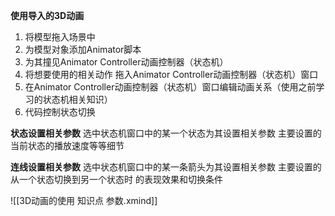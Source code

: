 
**使用导入的3D动画**
1. 将模型拖入场景中
2. 为模型对象添加Animator脚本
3. 为其撞见Animator Controller动画控制器（状态机）
4. 将想要使用的相关动作 拖入Animator Controller动画控制器（状态机）窗口
5. 在Animator Controller动画控制器（状态机）窗口编辑动画关系（使用之前学习的状态机相关知识）
6. 代码控制状态切换

**状态设置相关参数**
选中状态机窗口中的某一个状态为其设置相关参数
主要设置的当前状态的播放速度等等细节

**连线设置相关参数**
选中状态机窗口中的某一条箭头为其设置相关参数
主要设置的从一个状态切换到另一个状态时 的表现效果和切换条件

![[3D动画的使用 知识点 参数.xmind]]